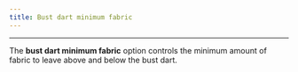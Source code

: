 ```yaml
---
title: Bust dart minimum fabric
---
```


***

<!-- ![The effect of the bust dart minimum fabric option on the pattern](sample.png) -->

The **bust dart minimum fabric** option controls the minimum amount
of fabric to leave above and below the bust dart.
